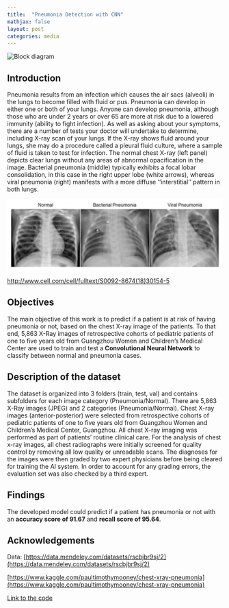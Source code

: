 ```yaml
---
title:  "Pneumonia Detection with CNN"
mathjax: false
layout: post
categories: media
---
```


![Block diagram](https://www.svhlunghealth.com.au/Images/UserUploadedImages/3447/4_SVH_Lung_Health_Pneumonia_final_1080p.jpg)


## Introduction
Pneumonia results from an infection which causes the air sacs (alveoli) in the lungs to become filled with fluid or pus. Pneumonia can develop in either one or both of your lungs. Anyone can develop pneumonia, although those who are under 2 years or over 65 are more at risk due to a lowered immunity (ability to fight infection). As well as asking about your symptoms, there are a number of tests your doctor will undertake to determine, including X-ray scan of your lungs. If the X-ray shows fluid around your lungs, she may do a procedure called a pleural fluid culture, where a sample of fluid is taken to test for infection.
The normal chest X-ray (left panel) depicts clear lungs without any areas of abnormal opacification in the image. Bacterial pneumonia (middle) typically exhibits a focal lobar consolidation, in this case in the right upper lobe (white arrows), whereas viral pneumonia (right) manifests with a more diffuse ‘‘interstitial’’ pattern in both lungs.


![X-ray](https://github.com/alizrepo/alizrepo.github.io/blob/master/assets/photos/xray.png)


http://www.cell.com/cell/fulltext/S0092-8674(18)30154-5

## Objectives
The main objective of this work is to predict if a patient is at risk of having pneumonia or not, based on the chest X-ray image of the patients. To that end, 5,863 X-Ray images of retrospective cohorts of pediatric patients of one to five years old from Guangzhou Women and Children’s Medical Center are used to train and test a **Convolutional Neural Network** to classify between normal and pneumonia cases.


## Description of the dataset
The dataset is organized into 3 folders (train, test, val) and contains subfolders for each image category (Pneumonia/Normal). There are 5,863 X-Ray images (JPEG) and 2 categories (Pneumonia/Normal).
Chest X-ray images (anterior-posterior) were selected from retrospective cohorts of pediatric patients of one to five years old from Guangzhou Women and Children’s Medical Center, Guangzhou. All chest X-ray imaging was performed as part of patients’ routine clinical care.
For the analysis of chest x-ray images, all chest radiographs were initially screened for quality control by removing all low quality or unreadable scans. The diagnoses for the images were then graded by two expert physicians before being cleared for training the AI system. In order to account for any grading errors, the evaluation set was also checked by a third expert.


## Findings
The developed model could predict if a patient has pneumonia or not with an **accuracy score of 91.67** and **recall score of 95.64**.


## Acknowledgements
Data: [https://data.mendeley.com/datasets/rscbjbr9sj/2](https://data.mendeley.com/datasets/rscbjbr9sj/2)

[https://www.kaggle.com/paultimothymooney/chest-xray-pneumonia](https://www.kaggle.com/paultimothymooney/chest-xray-pneumonia)


[Link to the code](https://github.com/alizrepo/Pneumonia-detection/blob/main/Pneumonia-detection-with-CNN.ipynb)
